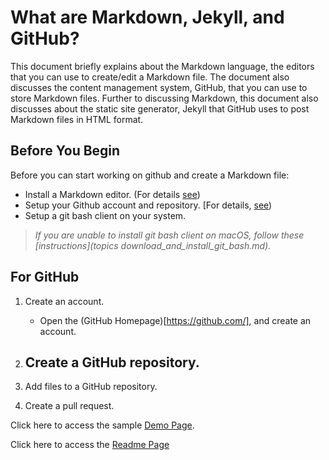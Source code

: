 


# What are Markdown, Jekyll, and GitHub?  

This document briefly explains about the Markdown language, the editors that you can use to create/edit a Markdown file. The document also discusses the content management system, GitHub, that you can use to store Markdown files. Further to discussing Markdown, this document also discusses about the static site generator, Jekyll that GitHub uses to post Markdown files in HTML format.

## Before You Begin

Before you can start working on github and create a Markdown file:

- Install a Markdown editor. (For details
[see](topics/markdown.md))
- Setup your Github account and repository. [For details, [see](topics/github))
- Setup a git bash client on your system.

> *If you are unable to install git bash client on macOS, follow these [instructions](topics download_and_install_git_bash.md).*

## For GitHub

1. Create an account.
    - Open the (GitHub Homepage)[https://github.com/], and create an account.

2. Create a GitHub repository.
    -     

3. Add files to a GitHub repository.

4. Create a pull request.


Click here to access the sample [Demo Page](topics/demo.md).

Click here to access the [Readme Page](README.md)
